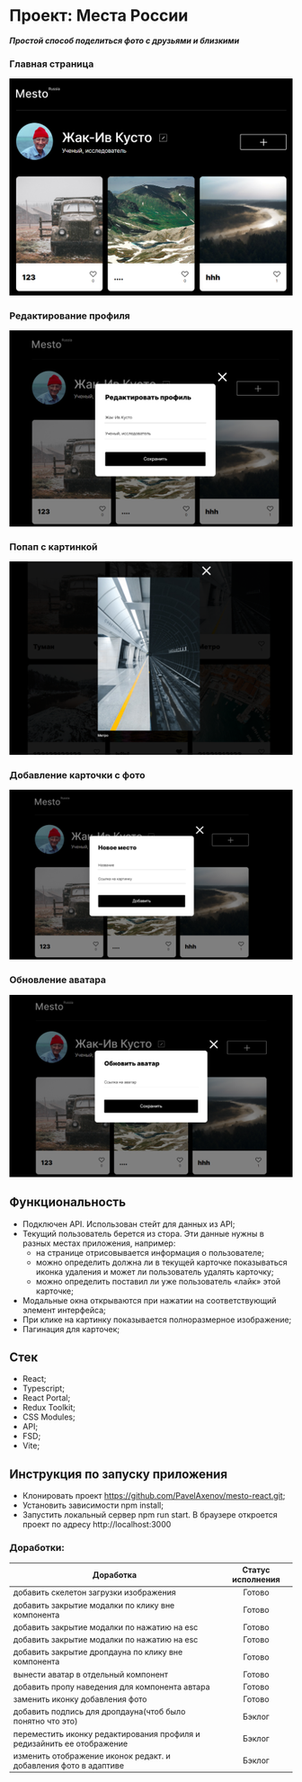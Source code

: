 # Проект: Места России

**_Простой способ поделиться фото с друзьями и близкими_**

### Главная страница
![Главная](https://github.com/PavelAxenov/mesto-react/raw/main/src/images/Scrin_1.png)

### Редактирование профиля
![Профиль](https://github.com/PavelAxenov/mesto-react/raw/main/src/images/profileNew.png)

### Попап с картинкой
![Картинка](https://github.com/PavelAxenov/mesto-react/raw/main/src/images/Metro.png)

### Добавление карточки с фото
![Добавить место](https://github.com/PavelAxenov/mesto-react/raw/main/src/images/newPlace.png)

### Обновление аватара
![Обновить аватар](https://github.com/PavelAxenov/mesto-react/raw/main/src/images/avatar.png)


## Функциональность

* Подключен API. Использован стейт для данных из API;
* Текущий пользователь берется из стора. Эти данные нужны в разных местах приложения, например:
	* на странице отрисовывается информация о пользователе;
	* можно определить должна ли в текущей карточке показываться иконка удаления и может ли пользователь удалять карточку;
	* можно определить поставил ли уже пользователь «лайк» этой карточке;
* Модальные окна открываются при нажатии на соответствующий элемент интерфейса;
* При клике на картинку показывается полноразмерное изображение;
* Пагинация для карточек;

## Стек
* React;
* Typescript;
* React Portal;
* Redux Toolkit;
* CSS Modules;
* API;
* FSD;
* Vite;

## Инструкция по запуску приложения
* Клонировать проект https://github.com/PavelAxenov/mesto-react.git;
* Установить зависимости npm install;
* Запустить локальный сервер npm run start. В браузере откроется проект по адресу http://localhost:3000

### Доработки:

| Доработка                                                              | Статус исполнения |
|------------------------------------------------------------------------|:-----------------:|
| добавить скелетон загрузки изображения                                 |      Готово       |
| добавить закрытие модалки по клику вне компонента                      |      Готово       |
| добавить закрытие модалки по нажатию на esc                            |      Готово       |
| добавить закрытие модалки по нажатию на esc                            |      Готово       |
| добавить закрытие дропдауна по клику вне компонента                    |      Готово       |
| вынести аватар в отдельный компонент                                   |      Готово       |
| добавить пропу наведения для компонента автара                         |      Готово       |
| заменить иконку добавления фото                                        |      Готово       |
| добавить подпись для дропдауна(чтоб было понятно что это)              |      Бэклог       |
| переместить иконку редактирования профиля и редизайнить ее отображение |      Бэклог       |
| изменить отображение иконок редакт. и добавления фото в адаптиве       |      Бэклог       |